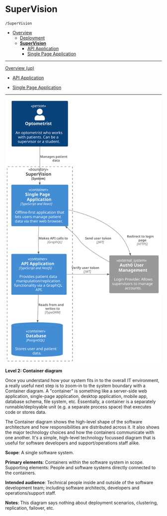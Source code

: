 # SuperVision

`/SuperVision`

- [Overview](../README.md)
  - [Deployment](../Deployment/README.md)
  - [**SuperVision**](../SuperVision/README.md)
    - [API Application](../SuperVision/API%20Application/README.md)
    - [Single Page Application](../SuperVision/Single%20Page%20Application/README.md)

---

[Overview (up)](../README.md)

- [API Application](../SuperVision/API%20Application/README.md)

- [Single Page Application](../SuperVision/Single%20Page%20Application/README.md)

---

![diagram](container.svg)

**Level 2: Container diagram**

Once you understand how your system fits in to the overall IT environment, a really useful next step is to zoom-in to the system boundary with a Container diagram. A "container" is something like a server-side web application, single-page application, desktop application, mobile app, database schema, file system, etc. Essentially, a container is a separately runnable/deployable unit (e.g. a separate process space) that executes code or stores data.

The Container diagram shows the high-level shape of the software architecture and how responsibilities are distributed across it. It also shows the major technology choices and how the containers communicate with one another. It's a simple, high-level technology focussed diagram that is useful for software developers and support/operations staff alike.

**Scope**: A single software system.

**Primary elements**: Containers within the software system in scope.
Supporting elements: People and software systems directly connected to the containers.

**Intended audience**: Technical people inside and outside of the software development team; including software architects, developers and operations/support staff.

**Notes**: This diagram says nothing about deployment scenarios, clustering, replication, failover, etc.
